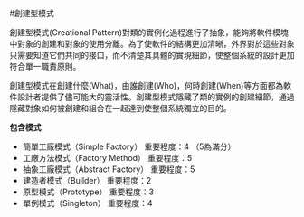 #創建型模式

創建型模式(Creational Pattern)對類的實例化過程進行了抽象，能夠將軟件模塊中對象的創建和對象的使用分離。為了使軟件的結構更加清晰，外界對於這些對象只需要知道它們共同的接口，而不清楚其具體的實現細節，使整個系統的設計更加符合單一職責原則。

創建型模式在創建什麼(What)，由誰創建(Who)，何時創建(When)等方面都為軟件設計者提供了儘可能大的靈活性。創建型模式隱藏了類的實例的創建細節，通過隱藏對象如何被創建和組合在一起達到使整個系統獨立的目的。

**包含模式**

- 簡單工廠模式（Simple Factory）
    重要程度：4 （5為滿分）
- 工廠方法模式（Factory Method）
    重要程度：5
- 抽象工廠模式（Abstract Factory）
    重要程度：5
- 建造者模式（Builder）
    重要程度：2
- 原型模式（Prototype）
    重要程度：3
- 單例模式（Singleton）
    重要程度：4




